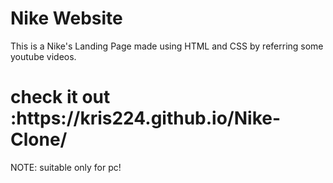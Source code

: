 <h1>Nike Website</h1>

This is a Nike's Landing Page made using HTML and CSS by referring some youtube videos.

<h1>check it out :https://kris224.github.io/Nike-Clone/ </h1> 
NOTE: suitable only for pc!
